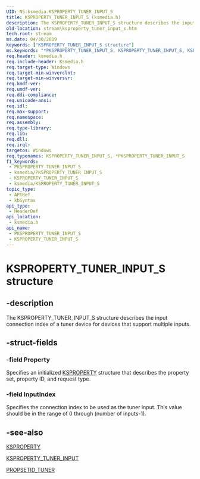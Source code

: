 ```yaml
---
UID: NS:ksmedia.KSPROPERTY_TUNER_INPUT_S
title: KSPROPERTY_TUNER_INPUT_S (ksmedia.h)
description: The KSPROPERTY_TUNER_INPUT_S structure describes the input connection index of a tuner device for devices that support multiple inputs.
old-location: stream\ksproperty_tuner_input_s.htm
tech.root: stream
ms.date: 04/30/2019
keywords: ["KSPROPERTY_TUNER_INPUT_S structure"]
ms.keywords: "*PKSPROPERTY_TUNER_INPUT_S, KSPROPERTY_TUNER_INPUT_S, KSPROPERTY_TUNER_INPUT_S structure [Streaming Media Devices], PKSPROPERTY_TUNER_INPUT_S, PKSPROPERTY_TUNER_INPUT_S structure pointer [Streaming Media Devices], ksmedia/KSPROPERTY_TUNER_INPUT_S, ksmedia/PKSPROPERTY_TUNER_INPUT_S, stream.ksproperty_tuner_input_s, vidcapstruct_db1848a6-76f7-4f65-923e-cfd678a90b64.xml"
req.header: ksmedia.h
req.include-header: Ksmedia.h
req.target-type: Windows
req.target-min-winverclnt: 
req.target-min-winversvr: 
req.kmdf-ver: 
req.umdf-ver: 
req.ddi-compliance: 
req.unicode-ansi: 
req.idl: 
req.max-support: 
req.namespace: 
req.assembly: 
req.type-library: 
req.lib: 
req.dll: 
req.irql: 
targetos: Windows
req.typenames: KSPROPERTY_TUNER_INPUT_S, *PKSPROPERTY_TUNER_INPUT_S
f1_keywords:
 - PKSPROPERTY_TUNER_INPUT_S
 - ksmedia/PKSPROPERTY_TUNER_INPUT_S
 - KSPROPERTY_TUNER_INPUT_S
 - ksmedia/KSPROPERTY_TUNER_INPUT_S
topic_type:
 - APIRef
 - kbSyntax
api_type:
 - HeaderDef
api_location:
 - ksmedia.h
api_name:
 - PKSPROPERTY_TUNER_INPUT_S
 - KSPROPERTY_TUNER_INPUT_S
---
```


# KSPROPERTY_TUNER_INPUT_S structure


## -description

The KSPROPERTY_TUNER_INPUT_S structure describes the input connection index of a tuner device for devices that support multiple inputs.

## -struct-fields

### -field Property

Specifies an initialized <a href="/windows-hardware/drivers/stream/ksproperty-structure">KSPROPERTY</a> structure that describes the property set, property ID, and request type.

### -field InputIndex

Specifies the connection index to be used as the tuner input. This value should be in the range of 0 through (number of inputs-1).

## -see-also

<a href="/windows-hardware/drivers/stream/ksproperty-structure">KSPROPERTY</a>



<a href="/windows-hardware/drivers/stream/ksproperty-tuner-input">KSPROPERTY_TUNER_INPUT</a>



<a href="/windows-hardware/drivers/stream/propsetid-tuner">PROPSETID_TUNER</a>

